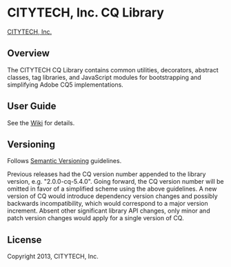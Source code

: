 # CITYTECH, Inc. CQ Library

[CITYTECH, Inc.](http://www.citytechinc.com)

## Overview

The CITYTECH CQ Library contains common utilities, decorators, abstract classes, tag libraries, and JavaScript modules for bootstrapping and simplifying Adobe CQ5 implementations.

## User Guide

See the [Wiki](https://github.com/Citytechinc/cq-library/wiki) for details.

## Versioning

Follows [Semantic Versioning](http://semver.org/) guidelines.

Previous releases had the CQ version number appended to the library version, e.g. "2.0.0-cq-5.4.0".  Going forward, the CQ version number will be omitted in favor of a simplified scheme using the above guidelines.  A new version of CQ would introduce dependency version changes and possibly backwards incompatibility, which would correspond to a major version increment.  Absent other significant library API changes, only minor and patch version changes would apply for a single version of CQ.

## License

Copyright 2013, CITYTECH, Inc.